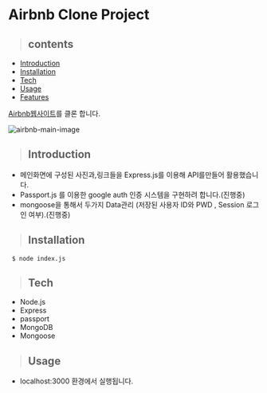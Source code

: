# Airbnb Clone Project
>## contents
- [Introduction](#Introduction)  
- [Installation](#Installation)  
- [Tech](#Tech)  
- [Usage](#Usage)  
- [Features](#Features)  


[Airbnb웹사이트](https://www.airbnb.co.kr/)를 클론 합니다.

![airbnb-main-image](./airbnb-main.png)


>## Introduction
- 메인화면에 구성된 사진과,링크들을 Express.js를 이용해 API를만들어 활용했습니다.
- Passport.js 를 이용한 google auth 인증 시스템을 구현하려 합니다.(진행중)
- mongoose을 통해서 두가지 Data관리 (저장된 사용자 ID와 PWD , Session 로그인 여부).(진행중)
>## Installation
```
 $ node index.js
```
>## Tech
- Node.js
- Express
- passport
- MongoDB
- Mongoose

>## Usage
- localhost:3000 환경에서 실행됩니다.







